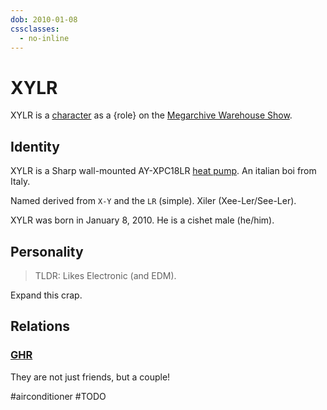 ```yaml
---
dob: 2010-01-08
cssclasses:
  - no-inline
---
```

# XYLR

XYLR is a [character](../../Characters.md) as a {role} on the [Megarchive Warehouse Show](../../../Megarchive%20Warehouse%20Show/Megarchive%20Warehouse%20Show.md).
## Identity

XYLR is a Sharp wall-mounted AY-XPC18LR [heat pump](../../Characters/Air%20Conditioners/Air%20Conditioners.md). An italian boi from Italy. 

Named derived from `X-Y` and the `LR` (simple). Xiler (Xee-Ler/See-Ler).

XYLR was born in January 8, 2010. He is a cishet male (he/him).

## Personality

> TLDR: Likes Electronic (and EDM).

Expand this crap.
## Relations

### [GHR](../../Characters/Air%20Conditioners/GHR.md)

They are not just friends, but a couple!

#airconditioner #TODO 